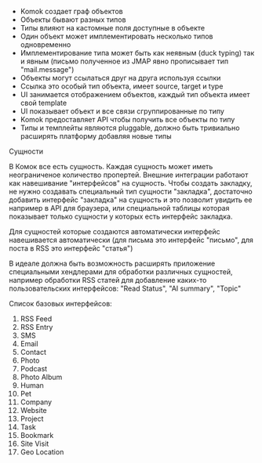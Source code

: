 - Komok создает граф объектов
- Объекты бывают разных типов
- Типы влияют на кастомные поля доступные в объекте
- Один объект может имплементировать несколько типов одновременно
- Имплементирование типа может быть как неявным (duck typing) так и явным (письмо полученное из JMAP явно прописывает тип "mail.message")
- Объекты могут ссылаться друг на друга используя ссылки
- Ссылка это особый тип объекта, имеет source, target и type
- UI занимается отображением объектов, каждый тип объекта имеет свой template
- UI показывает объект и все связи сгруппированные по типу
- Komok предоставляет API чтобы получить все объекты по типу
- Типы и темплейты являются pluggable, должно быть тривиально расширять платформу добавляя новые типы

Сущности

В Комок все есть сущность. Каждая сущность может иметь неограниченое количество пропертей.
Внешние интеграции работают как навешивание "интерфейсов" на сущность.
Чтобы создать закладку, не нужно создавать специальный тип сущности "закладка", достаточно добавить интерфейс "закладка" на сущность и это позволит увидить ее например в API для браузера, или специальной таблицы которая показывает только сущности у которых есть интерфейс закладка.

Для сущностей которые создаются автоматически интерфейс навешивается автоматически (для письма это интерфейс "письмо", для поста в RSS это интерфейс "статья")

В идеале должна быть возможность расширять приложение специальными хендлерами для обработки различных сущностей, например обработки RSS статей для добавление каких-то пользовательских интерфейсов: "Read Status", "AI summary", "Topic"

Список базовых интерфейсов:
1. RSS Feed
2. RSS Entry
3. SMS
4. Email
5. Contact
6. Photo
7. Podcast
8. Photo Album
9. Human
10. Pet
11. Company
12. Website
13. Project
14. Task
15. Bookmark
16. Site Visit
17. Geo Location
